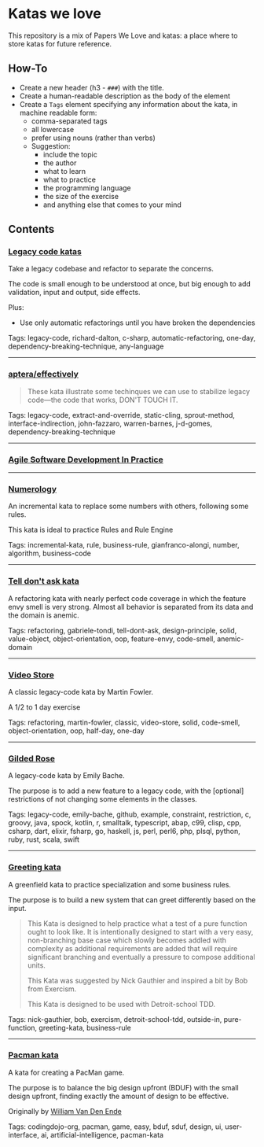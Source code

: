 # Katas we love

This repository is a mix of Papers We Love and katas: a place where to store katas for future reference.

## How-To

  * Create a new header (h3 - `###`) with the title.
  * Create a human-readable description as the body of the element
  * Create a `Tags` element specifying any information about the kata, in machine readable form:
    * comma-separated tags
    * all lowercase
    * prefer using nouns (rather than verbs)
    * Suggestion: 
      * include the topic
      * the author
      * what to learn
      * what to practice
      * the programming language
      * the size of the exercise
      * and anything else that comes to your mind

## Contents

### [Legacy code katas](http://www.devjoy.com/2013/01/legacy-code-katas/)

Take a legacy codebase and refactor to separate the concerns.

The code is small enough to be understood at once, but big enough to add validation, input and output, side effects.

Plus: 

  * Use only automatic refactorings until you have broken the dependencies
  

Tags: legacy-code, richard-dalton, c-sharp, automatic-refactoring, one-day, dependency-breaking-technique, any-language

<hr>

### [aptera/effectively](https://github.com/aptera/effectively)

> These kata illustrate some techinques we can use to stabilize legacy code—the code that works, DON'T TOUCH IT. 

Tags: legacy-code, extract-and-override, static-cling, sprout-method, interface-indirection, john-fazzaro, warren-barnes, j-d-gomes, dependency-breaking-technique

<hr>

### [Agile Software Development In Practice](https://github.com/bkimminich/AgileSoftwareDevelopmentInPractice)

<hr>

### [Numerology](https://github.com/Gianfrancoalongi/incremental_katas/tree/master/Numerology)

An incremental kata to replace some numbers with others, following some rules.

This kata is ideal to practice Rules and Rule Engine

Tags: incremental-kata, rule, business-rule, gianfranco-alongi, number, algorithm, business-code

<hr>

### [Tell don't ask kata](https://github.com/gabrieletondi/tell-dont-ask-kata)

A refactoring kata with nearly perfect code coverage in which the feature envy smell is very strong. Almost all behavior is separated from its data and the domain is anemic.

Tags: refactoring, gabriele-tondi, tell-dont-ask, design-principle, solid, value-object, object-orientation, oop, feature-envy, code-smell, anemic-domain

<hr>

### [Video Store](http://blog.symprise.net/2009/01/14/revisiting-fowlers-video-store-01-object-oriented-syntax/)

A classic legacy-code kata by Martin Fowler.

A 1/2 to 1 day exercise

Tags: refactoring, martin-fowler, classic, video-store, solid, code-smell, object-orientation, oop, half-day, one-day

<hr>

### [Gilded Rose](https://github.com/emilybache/GildedRose-Refactoring-Kata/)

A legacy-code kata by Emily Bache.

The purpose is to add a new feature to a legacy code, with the [optional] restrictions of not changing some elements in the classes.

Tags: legacy-code, emily-bache, github, example, constraint, restriction, c, groovy, java, spock, kotlin, r, smalltalk, typescript, abap, c99, clisp, cpp, csharp, dart, elixir, fsharp, go, haskell, js, perl, perl6, php, plsql, python, ruby, rust, scala, swift

<hr>

### [Greeting kata](https://github.com/testdouble/contributing-tests/wiki/Greeting-Kata)

A greenfield kata to practice specialization and some business rules.

The purpose is to build a new system that can greet differently based on the input. 

> This Kata is designed to help practice what a test of a pure function ought to look like. It is intentionally designed to start with a very easy, non-branching base case which slowly becomes addled with complexity as additional requirements are added that will require significant branching and eventually a pressure to compose additional units.
> 
> This Kata was suggested by Nick Gauthier and inspired a bit by Bob from Exercism.
> 
> This Kata is designed to be used with Detroit-school TDD.

Tags: nick-gauthier, bob, exercism, detroit-school-tdd, outside-in, pure-function, greeting-kata, business-rule

<hr>

### [Pacman kata](http://codingdojo.org/kata/PacMan/)

A kata for creating a PacMan game.

The purpose is to balance the big design upfront (BDUF) with the small design upfront, finding exactly the amount of design to be effective.

Originally by [William Van Den Ende](http://codingdojo.org/people/WillemVanDenEnde/)

Tags: codingdojo-org, pacman, game, easy, bduf, sduf, design, ui, user-interface, ai, artificial-intelligence, pacman-kata

